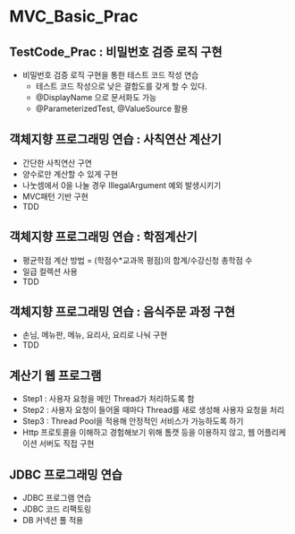 # MVC_Basic_Prac

## TestCode_Prac : 비밀번호 검증 로직 구현
* 비밀번호 검증 로직 구현을 통한 테스트 코드 작성 연습
  - 테스트 코드 작성으로 낮은 결합도를 갖게 할 수 있다.
  - @DisplayName 으로 문서화도 가능
  - @ParameterizedTest, @ValueSource 활용

## 객체지향 프로그래밍 연습 : 사칙연산 계산기
 - 간단한 사칙연산 구연
 - 양수로만 계산할 수 있게 구현
 - 나눗셈에서 0을 나눌 경우 IllegalArgument 예외 발생시키기
 - MVC패턴 기반 구현
 - TDD

## 객체지향 프로그래밍 연습 : 학점계산기
 - 평균학점 계산 방법 = (학점수*교과목 평점)의 합계/수강신청 총학점 수
 - 일급 컬렉션 사용
 - TDD

## 객체지향 프로그래밍 연습 : 음식주문 과정 구현
 - 손님, 메뉴판, 메뉴, 요리사, 요리로 나눠 구현
 - TDD

## 계산기 웹 프로그램
 - Step1 : 사용자 요청을 메인 Thread가 처리하도록 함
 - Step2 : 사용자 요청이 들어올 때마다 Thread를 새로 생성해 사용자 요청을 처리
 - Step3 : Thread Pool을 적용해 안정적인 서비스가 가능하도록 하기
 - Http 프로토콜을 이해하고 경험해보기 위해 톰캣 등을 이용하지 않고, 웹 어플리케이션 서버도 직접 구현

## JDBC 프로그래밍 연습
 - JDBC 프로그램 연습
 - JDBC 코드 리팩토링
 - DB 커넥션 풀 적용

